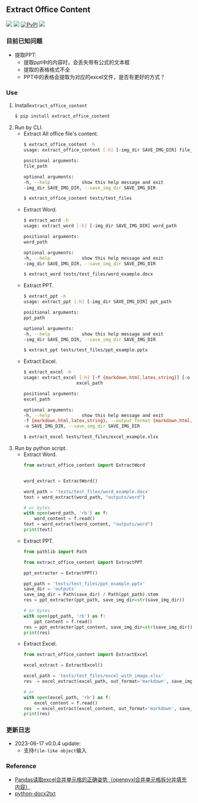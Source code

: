 ## Extract Office Content
<p>
    <a href=""><img src="https://img.shields.io/badge/Python->=3.6,<=3.11-aff.svg"></a>
    <a href=""><img src="https://img.shields.io/badge/OS-Linux%2C%20Win%2C%20Mac-pink.svg"></a>
    <a href="https://pypi.org/project/extract_office_content/"><img alt="PyPI" src="https://img.shields.io/pypi/v/extract_office_content"></a>
    <a href="https://pepy.tech/project/extract_office_content"><img src="https://static.pepy.tech/personalized-badge/extract_office_content?period=total&units=abbreviation&left_color=grey&right_color=blue&left_text=Downloads"></a>
</p>

### 目前已知问题
- 提取PPT:
  - 提取ppt中的内容时，会丢失带有公式的文本框
  - 提取的表格格式不全
  - PPT中的表格会提取为对应的excel文件，是否有更好的方式？

### Use
1. Install`extract_office_content`
   ```bash
   $ pip install extract_office_content
   ```
2. Run by CLI.
    - Extract All office file's content.
        ```bash
        $ extract_office_content -h
        usage: extract_office_content [-h] [-img_dir SAVE_IMG_DIR] file_path

        positional arguments:
        file_path

        optional arguments:
        -h, --help            show this help message and exit
        -img_dir SAVE_IMG_DIR, --save_img_dir SAVE_IMG_DIR

        $ extract_office_content tests/test_files
        ```
    - Extract Word.
        ```bash
        $ extract_word -h
        usage: extract_word [-h] [-img_dir SAVE_IMG_DIR] word_path

        positional arguments:
        word_path

        optional arguments:
        -h, --help            show this help message and exit
        -img_dir SAVE_IMG_DIR, --save_img_dir SAVE_IMG_DIR

        $ extract_word tests/test_files/word_example.docx
        ```
    - Extract PPT.
        ```bash
        $ extract_ppt -h
        usage: extract_ppt [-h] [-img_dir SAVE_IMG_DIR] ppt_path

        positional arguments:
        ppt_path

        optional arguments:
        -h, --help            show this help message and exit
        -img_dir SAVE_IMG_DIR, --save_img_dir SAVE_IMG_DIR

        $ extract_ppt tests/test_files/ppt_example.pptx
        ```
    - Extract Excel.
        ```bash
        $ extract_excel -h
        usage: extract_excel [-h] [-f {markdown,html,latex,string}] [-o SAVE_IMG_DIR]
                            excel_path

        positional arguments:
        excel_path

        optional arguments:
        -h, --help            show this help message and exit
        -f {markdown,html,latex,string}, --output_format {markdown,html,latex,string}
        -o SAVE_IMG_DIR, --save_img_dir SAVE_IMG_DIR

        $ extract_excel tests/test_files/excel_example.xlsx
        ```
3. Run by python script.
    - Extract Word.
        ```python
        from extract_office_content import ExtractWord


        word_extract = ExtractWord()

        word_path = 'tests/test_files/word_example.docx'
        text = word_extract(word_path, "outputs/word")

        # or bytes
        with open(word_path, 'rb') as f:
            word_content = f.read()
        text = word_extract(word_content, "outputs/word")
        print(text)
        ```
    - Extract PPT.
        ```python
        from pathlib import Path

        from extract_office_content import ExtractPPT

        ppt_extracter = ExtractPPT()

        ppt_path = 'tests/test_files/ppt_example.pptx'
        save_dir = 'outputs'
        save_img_dir = Path(save_dir) / Path(ppt_path).stem
        res = ppt_extracter(ppt_path, save_img_dir=str(save_img_dir))

        # or bytes
        with open(ppt_path, 'rb') as f:
            ppt_content = f.read()
        res = ppt_extracter(ppt_content, save_img_dir=str(save_img_dir))
        print(res)
        ```
    - Extract Excel.
        ```python
        from extract_office_content import ExtractExcel

        excel_extract = ExtractExcel()

        excel_path = 'tests/test_files/excel_with_image.xlsx'
        res  = excel_extract(excel_path, out_format='markdown', save_img_dir='1')

        # or
        with open(excel_path, 'rb') as f:
            excel_content = f.read()
        res  = excel_extract(excel_content, out_format='markdown', save_img_dir='1')
        print(res)
        ```


### 更新日志
- 2023-06-17 v0.0.4 update:
  - 支持`file-like object`输入

### Reference
- [Pandas读取excel合并单元格的正确姿势（openpyxl合并单元格拆分并填充内容）](https://blog.51cto.com/u_11466419/6100833)
- [python-docx2txt](https://github.com/ankushshah89/python-docx2txt)
